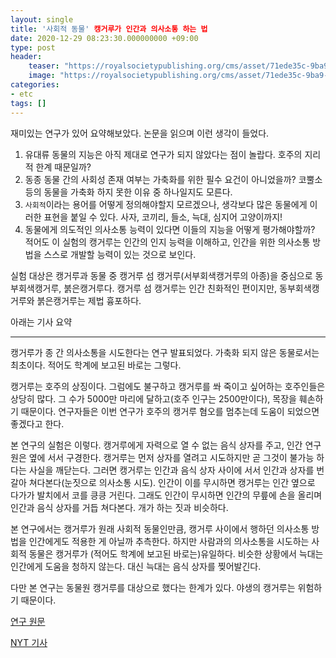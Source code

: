 ```yaml
---
layout: single
title: '사회적 동물' 캥거루가 인간과 의사소통 하는 법
date: 2020-12-29 08:23:30.000000000 +09:00
type: post
header:
    teaser: "https://royalsocietypublishing.org/cms/asset/71ede35c-9ba9-4bfc-b1da-a9439308b78e/rsbl20200607f01.jpg"
    image: "https://royalsocietypublishing.org/cms/asset/71ede35c-9ba9-4bfc-b1da-a9439308b78e/rsbl20200607f01.jpg"
categories:
- etc
tags: []
---
```


재미있는 연구가 있어 요약해보았다. 논문을 읽으며 이런 생각이 들었다.

1. 유대류 동물의 지능은 아직 제대로 연구가 되지 않았다는 점이 놀랍다. 호주의 지리적 한계 때문일까?
1. 동종 동물 간의 사회성 존재 여부는 가축화를 위한 필수 요건이 아니었을까? 코뿔소 등의 동물을 가축화 하지 못한 이유 중 하나일지도 모른다.
1. `사회적`이라는 용어를 어떻게 정의해야할지 모르겠으나, 생각보다 많은 동물에게 이러한 표현을 붙일 수 있다. 사자, 코끼리, 들소, 늑대, 심지어 고양이까지!
1. 동물에게 의도적인 의사소통 능력이 있다면 이들의 지능을 어떻게 평가해야할까? 적어도 이 실험의 캥거루는 인간의 인지 능력을 이해하고, 인간을 위한 의사소통 방법을 스스로 개발할 능력이 있는 것으로 보인다.

실험 대상은 캥거루과 동물 중 캥거루 섬 캥거루(서부회색캥거루의 아종)을 중심으로 동부회색캥거루, 붉은캥거루다. 캥거루 섬 캥거루는 인간 친화적인 편이지만, 동부회색캥거루와 붉은캥거루는 제법 흉포하다.

아래는 기사 요약

---

캥거루가 종 간 의사소통을 시도한다는 연구 발표되었다. 가축화 되지 않은 동물로서는 최초이다. 적어도 학계에 보고된 바로는 그렇다.

캥거루는 호주의 상징이다. 그럼에도 불구하고 캥거루를 쏴 죽이고 싶어하는 호주인들은 상당히 많다. 그 수가 5000만 마리에 달하고(호주 인구는 2500만이다), 목장을 훼손하기 때문이다. 연구자들은 이번 연구가 호주의 캥거루 혐오를 멈추는데 도움이 되었으면 좋겠다고 한다.

본 연구의 실험은 이렇다. 캥거루에게 자력으로 열 수 없는 음식 상자를 주고, 인간 연구원은 옆에 서서 구경한다. 캥거루는 먼저 상자를 열려고 시도하지만 곧 그것이 불가능 하다는 사실을 깨닫는다. 그러면 캥거루는 인간과 음식 상자 사이에 서서 인간과 상자를 번갈아 쳐다본다(눈짓으로 의사소통 시도). 인간이 이를 무시하면 캥거루는 인간 옆으로 다가가 발치에서 코를 킁킁 거린다. 그래도 인간이 무시하면 인간의 무릎에 손을 올리며 인간과 음식 상자를 거듭 쳐다본다. 개가 하는 짓과 비슷하다.

본 연구에서는 캥거루가 원래 사회적 동물인만큼, 캥거루 사이에서 행하던 의사소통 방법을 인간에게도 적용한 게 아닐까 추측한다. 하지만 사람과의 의사소통을 시도하는 사회적 동물은 캥거루가 (적어도 학계에 보고된 바로는)유일하다. 비슷한 상황에서 늑대는 인간에게 도움을 청하지 않는다. 대신 늑대는 음식 상자를 찢어발긴다.

다만 본 연구는 동물원 캥거루를 대상으로 했다는 한계가 있다. 야생의 캥거루는 위험하기 때문이다.

[연구 원문](https://royalsocietypublishing.org/doi/10.1098/rsbl.2020.0607)

[NYT 기사](https://www.nytimes.com/2020/12/18/world/australia/kangaroos-communicate.html)
